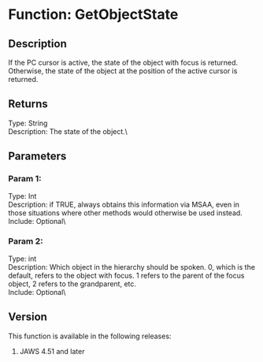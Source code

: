 # Function: GetObjectState

## Description

If the PC cursor is active, the state of the object with focus is
returned. Otherwise, the state of the object at the position of the
active cursor is returned.

## Returns

Type: String\
Description: The state of the object.\

## Parameters

### Param 1:

Type: Int\
Description: if TRUE, always obtains this information via MSAA, even in
those situations where other methods would otherwise be used instead.\
Include: Optional\

### Param 2:

Type: int\
Description: Which object in the hierarchy should be spoken. 0, which is
the default, refers to the object with focus. 1 refers to the parent of
the focus object, 2 refers to the grandparent, etc.\
Include: Optional\

## Version

This function is available in the following releases:

1.  JAWS 4.51 and later
